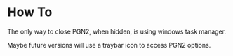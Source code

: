 # How To #

The only way to close PGN2, when hidden, is using windows task manager.

Maybe future versions will use a traybar icon to access PGN2 options.
